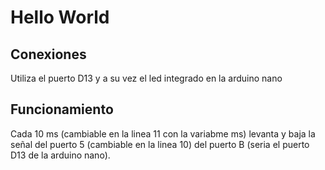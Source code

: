 # Hello World

## Conexiones
Utiliza el puerto D13 y a su vez el led integrado en la arduino nano

## Funcionamiento
Cada 10 ms (cambiable en la linea 11 con la variabme ms) levanta y baja la señal del puerto 5 (cambiable en la linea 10) del puerto B (seria el puerto D13 de la arduino nano).


